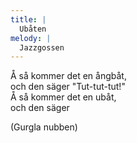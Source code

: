 ```yaml
---
title: |
  Ubåten
melody: |
  Jazzgossen
---
```

Å så kommer det en ångbåt,   
och den säger "Tut-tut-tut!"   
Å så kommer det en ubåt,   
och den säger   

(Gurgla nubben)